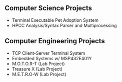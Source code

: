 ## Computer Science Projects
- Terminal Executable Pet Adoption System
- HPCC Analysis/Syntax Parser and Multiprocessing

## Computer Engineering Projects
- TCP Client-Server Terminal System
- Embedded Systems w/ MSP432E401Y
- M.O.T.O.R-T (Lab Project)
- Treasure X (Lab Project)
- M.E.T.R.O-W (Lab Project)
